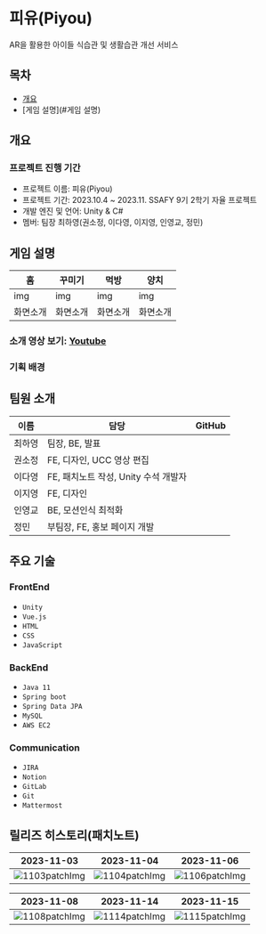 # 피유(Piyou)

AR을 활용한 아이들 식습관 및 생활습관 개선 서비스

## 목차

- [개요](#개요)
- [게임 설명](#게임 설명)

## 개요

### 프로젝트 진행 기간

- 프로젝트 이름: 피유(Piyou)
- 프로젝트 기간: 2023.10.4 ~ 2023.11. SSAFY 9기 2학기 자율 프로젝트
- 개발 엔진 및 언어: Unity & C#
- 멤버: 팀장 최하영(권소정, 이다영, 이지영, 인영교, 정민)

## 게임 설명

| 홈       | 꾸미기   | 먹방     | 양치     |
| -------- | -------- | -------- | -------- |
| img      | img      | img      | img      |
| 화면소개 | 화면소개 | 화면소개 | 화면소개 |

### 소개 영상 보기: [Youtube]()

### 기획 배경

## 팀원 소개

| 이름   | 담당                                 | GitHub |
| ------ | ------------------------------------ | ------ |
| 최하영 | 팀장, BE, 발표                       |        |
| 권소정 | FE, 디자인, UCC 영상 편집            |        |
| 이다영 | FE, 패치노트 작성, Unity 수석 개발자 |        |
| 이지영 | FE, 디자인                           |        |
| 인영교 | BE, 모션인식 최적화                  |        |
| 정민   | 부팀장, FE, 홍보 페이지 개발         |        |

## 주요 기술

### **FrontEnd**

- `Unity`
- `Vue.js`
- `HTML`
- `CSS`
- `JavaScript`

### **BackEnd**

- `Java 11`
- `Spring boot`
- `Spring Data JPA`
- `MySQL`
- `AWS EC2`

### **Communication**

- `JIRA`
- `Notion`
- `GitLab`
- `Git`
- `Mattermost`

## 릴리즈 히스토리(패치노트)

| 2023-11-03                                                                                                            | 2023-11-04                                                                  | 2023-11-06                                                                  |
| --------------------------------------------------------------------------------------------------------------------- | --------------------------------------------------------------------------- | --------------------------------------------------------------------------- |
| ![1103patchImg](https://lab.ssafy.com/s09-final/S09P31B106/uploads/40c09c928b540369fe2314cc58fedc53/1103patchImg.png) | ![1104patchImg](/uploads/a7214b3de6830599fbfa9419a4a6b4a1/1104patchImg.png) | ![1106patchImg](/uploads/6aa1bbff399b413ca65df05e5d63ee9f/1106patchImg.png) |

| 2023-11-08                                                                  | 2023-11-14                                                                  | 2023-11-15                                                                  |
| --------------------------------------------------------------------------- | --------------------------------------------------------------------------- | --------------------------------------------------------------------------- |
| ![1108patchImg](/uploads/772ac98327eaf22beb0ff0252bd1ff2c/1108patchImg.png) | ![1114patchImg](/uploads/97fbe570bf638cb309810dd0abbf5def/1114patchImg.png) | ![1115patchImg](/uploads/15fa302698b3ddaff695bf07acfa9fd8/1115patchImg.png) |
